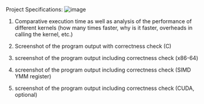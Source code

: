 Project Specifications:
![image](https://github.com/PandaBunBuns/SOLIS_Deep-Dive/assets/87511092/87ed9747-1309-457a-b333-f57a0f091f31)

1. Comparative execution time as well as analysis of the performance of different kernels (how many times faster, why is it faster, overheads in calling the kernel, etc.)

2. Screenshot of the program output with correctness check (C)

3. screenshot of the program output including correctness check (x86-64)

4. screenshot of the program output including correctness check (SIMD YMM register)

5. screenshot of the program output including correctness check (CUDA, optional)
